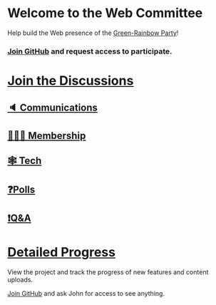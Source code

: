 # Welcome to the Web Committee

Help build the Web presence of the [Green-Rainbow Party][home]!

### [Join GitHub](https://github.com/signup) and request access to participate.

# [Join the Discussions](https://github.com/orgs/green-rainbow-org/discussions)

## [🔈 Communications](https://github.com/orgs/green-rainbow-org/discussions/categories/communications-committee)
## [🧑‍🤝‍🧑 Membership](https://github.com/orgs/green-rainbow-org/discussions/categories/membership-committee)
## [🕸️ Tech](https://github.com/orgs/green-rainbow-org/discussions/categories/tech-committee)
## [❓Polls](https://github.com/orgs/green-rainbow-org/discussions/categories/vote-on-goals-and-features)
## [❗Q&A ](https://github.com/orgs/green-rainbow-org/discussions/categories/website-help-q-a)

# [Detailed Progress](https://github.com/orgs/green-rainbow-org/projects/1/views/1)

View the project and track the progress of new features and content uploads.

[Join GitHub](https://github.com/signup) and ask John for access to see anything.

[home]: https://green-rainbow.org
